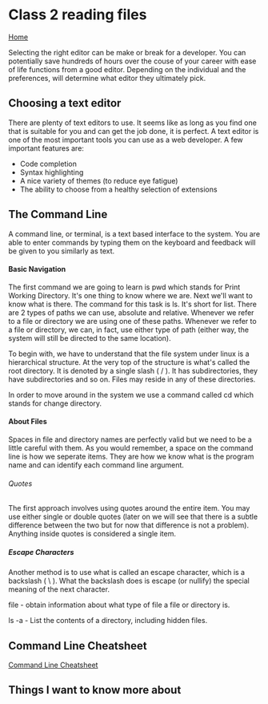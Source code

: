 # Class 2 reading files

[Home](../README.md)

Selecting the right editor can be make or break for a developer. You can potentially save hundreds of hours over the couse of your career with ease of life functions from a good editor. Depending on the individual and the preferences, will determine what editor they ultimately pick.

## Choosing a text editor
There are plenty of text editors to use. It seems like as long as you find one that is suitable for you and can get the job done, it is perfect. A text editor is one of the most important tools you can use as a web developer. A few important features are:
- Code completion
- Syntax highlighting
- A nice variety of themes (to reduce eye fatigue)
- The ability to choose from a healthy selection of extensions

## The Command Line
A command line, or terminal, is a text based interface to the system. You are able to enter commands by typing them on the keyboard and feedback will be given to you similarly as text.

#### Basic Navigation

The first command we are going to learn is pwd which stands for Print Working Directory. It's one thing to know where we are. Next we'll want to know what is there. The command for this task is ls. It's short for list. There are 2 types of paths we can use, absolute and relative. Whenever we refer to a file or directory we are using one of these paths. Whenever we refer to a file or directory, we can, in fact, use either type of path (either way, the system will still be directed to the same location).

To begin with, we have to understand that the file system under linux is a hierarchical structure. At the very top of the structure is what's called the root directory. It is denoted by a single slash ( / ). It has subdirectories, they have subdirectories and so on. Files may reside in any of these directories.

In order to move around in the system we use a command called cd which stands for change directory.

#### About Files

Spaces in file and directory names are perfectly valid but we need to be a little careful with them. As you would remember, a space on the command line is how we seperate items. They are how we know what is the program name and can identify each command line argument.

###### Quotes 

The first approach involves using quotes around the entire item. You may use either single or double quotes (later on we will see that there is a subtle difference between the two but for now that difference is not a problem). Anything inside quotes is considered a single item.

##### Escape Characters

Another method is to use what is called an escape character, which is a backslash ( \ ). What the backslash does is escape (or nullify) the special meaning of the next character.

file - obtain information about what type of file a file or directory is.

ls -a - List the contents of a directory, including hidden files.

## Command Line Cheatsheet
[Command Line Cheatsheet](https://github.com/Sheldon-Pierce/reading-notes/blob/main/command-line-cheat-sheet-large.png)

## Things I want to know more about
